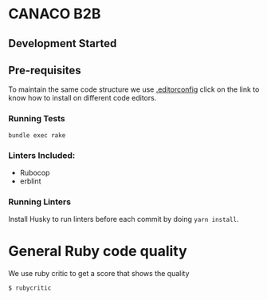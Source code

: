 # CANACO B2B

## Development Started

Pre-requisites
------
To maintain the same code structure we use [.editorconfig](docs/editor-config.md) click on the link to know how to install on different code editors.

### Running Tests

```
bundle exec rake
```
### Linters Included:

- Rubocop
- erblint

### Running Linters

Install Husky to run linters before each commit by doing `yarn install`.

# General Ruby code quality
We use ruby critic to get a score that shows the quality

`$ rubycritic`
